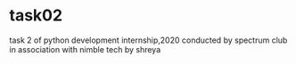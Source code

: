 # task02
task 2 of python development internship,2020 conducted by spectrum club in association with nimble tech
by shreya
